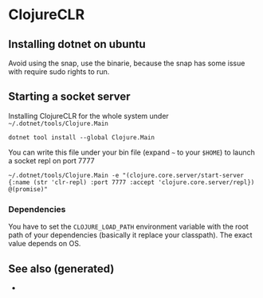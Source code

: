 # ClojureCLR

## Installing dotnet on ubuntu

Avoid using the snap, use the binarie, because the snap has some issue
with require sudo rights to run.

## Starting a socket server

Installing ClojureCLR for the whole system under
`~/.dotnet/tools/Clojure.Main`

``` shell
dotnet tool install --global Clojure.Main
```

You can write this file under your bin file (expand `~` to your `$HOME`)
to launch a socket repl on port 7777

``` shell
~/.dotnet/tools/Clojure.Main -e "(clojure.core.server/start-server {:name (str 'clr-repl) :port 7777 :accept 'clojure.core.server/repl}) @(promise)"
```

### Dependencies

You have to set the `CLOJURE_LOAD_PATH` environment variable with the
root path of your dependencies (basically it replace your classpath).
The exact value depends on OS.

## See also (generated)

-   
